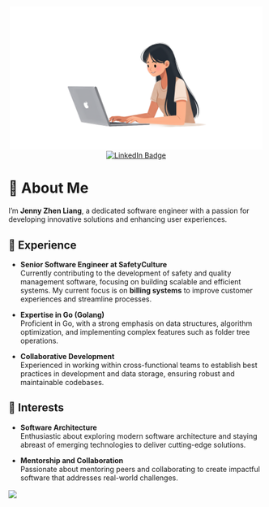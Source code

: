 
<div id="header" align="center">
  <img src="./coding_header.png" width="500"/>
</div>

<div id="badges" align="center">
  <a href="https://www.linkedin.com/in/naimen-zhen-liang">
    <img src="https://img.shields.io/badge/LinkedIn-blue?style=for-the-badge&logo=linkedin&logoColor=white" alt="LinkedIn Badge"/>
  </a>
</div>

# 👋 About Me

I’m **Jenny Zhen Liang**, a dedicated software engineer with a passion for developing innovative solutions and enhancing user experiences.

## 💼 Experience

- **Senior Software Engineer at SafetyCulture**  
  Currently contributing to the development of safety and quality management software, focusing on building scalable and efficient systems. My current focus is on **billing systems** to improve customer experiences and streamline processes.  

- **Expertise in Go (Golang)**  
  Proficient in Go, with a strong emphasis on data structures, algorithm optimization, and implementing complex features such as folder tree operations.

- **Collaborative Development**  
  Experienced in working within cross-functional teams to establish best practices in development and data storage, ensuring robust and maintainable codebases.

## 🌟 Interests

- **Software Architecture**  
  Enthusiastic about exploring modern software architecture and staying abreast of emerging technologies to deliver cutting-edge solutions.

- **Mentorship and Collaboration**  
  Passionate about mentoring peers and collaborating to create impactful software that addresses real-world challenges.

<a href="https://github.com/anuraghazra/convoychat">
  <img height=200 align="center" src="https://github-readme-stats.vercel.app/api/top-langs?username=Jenny4831&layout=compact&hide_progress=true&langs_count=8&card_width=320" />
</a>
